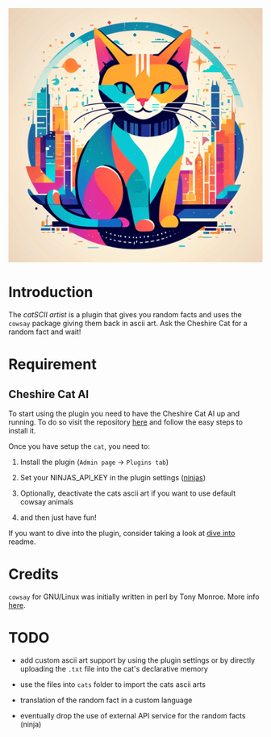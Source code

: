 <p align="center">
  <img src="https://github.com/kodaline/the-catSCII-artist/blob/develop/img/the_catscii_artist_logo.png?raw=true" />
</p>

# Introduction

The *catSCII artist* is a plugin that gives you random facts and uses the `cowsay` package giving them back in ascii art.
Ask the Cheshire Cat for a random fact and wait!

# Requirement

## Cheshire Cat AI

To start using the plugin you need to have the Cheshire Cat AI up and running. To do so visit the repository [here](https://github.com/cheshire-cat-ai/core) and follow the easy steps to install it.

Once you have setup the `cat`, you need to:

1. Install the plugin (`Admin page` -> `Plugins tab`)

2. Set your NINJAS_API_KEY in the plugin settings ([ninjas](https://api-ninjas.com))

3. Optionally, deactivate the cats ascii art if you want to use default cowsay animals

4. and then just have fun!

If you want to dive into the plugin, consider taking a look at [dive into](dive.md) readme.

# Credits

`cowsay` for GNU/Linux was initially written in perl by Tony Monroe. More info [here](https://en.wikipedia.org/wiki/Cowsay).

# TODO

- add custom ascii art support by using the plugin settings or by directly uploading the `.txt` file into the cat's declarative memory

- use the files into `cats` folder to import the cats ascii arts

- translation of the random fact in a custom language

- eventually drop the use of external API service for the random facts (ninja)
